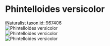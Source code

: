 
Phintelloides versicolor
========================
  
[iNaturalist taxon id: 967406](https://www.inaturalist.org/taxa/967406)  
![Phintelloides versicolor](https://inaturalist-open-data.s3.amazonaws.com/photos/245429019/medium.jpeg)  
![Phintelloides versicolor](https://inaturalist-open-data.s3.amazonaws.com/photos/245429030/medium.jpeg)  
![Phintelloides versicolor](https://inaturalist-open-data.s3.amazonaws.com/photos/245429008/medium.jpeg)